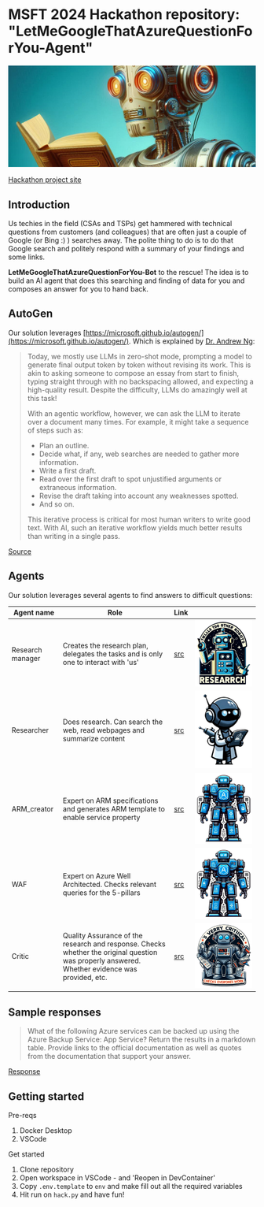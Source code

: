 # MSFT 2024 Hackathon repository: "LetMeGoogleThatAzureQuestionForYou-Agent"
![Image](assets/agent_banner.png)


[Hackathon project site](https://hackbox.microsoft.com/hackathons/hackathon2024/project/73988)


## Introduction
Us techies in the field (CSAs and TSPs) get hammered with technical questions from customers (and colleagues) that are often just a couple of Google (or Bing :) ) searches away. The polite thing to do is to do that Google search and politely respond with a summary of your findings and some links.

__LetMeGoogleThatAzureQuestionForYou-Bot__ to the rescue! The idea is to build an AI agent that does this searching and finding of data for you and composes an answer for you to hand back.


## AutoGen

Our solution leverages [https://microsoft.github.io/autogen/](https://microsoft.github.io/autogen/). Which is explained by [Dr. Andrew Ng](https://www.andrewng.org/):

> Today, we mostly use LLMs in zero-shot mode, prompting a model to generate final output token by token without revising its work. This is akin to asking someone to compose an essay from start to finish, typing straight through with no backspacing allowed, and expecting a high-quality result. Despite the difficulty, LLMs do amazingly well at this task!
>
> With an agentic workflow, however, we can ask the LLM to iterate over a document many times. For example, it might take a sequence of steps such as:
> - Plan an outline.
> - Decide what, if any, web searches are needed to gather more information.
> - Write a first draft.
> - Read over the first draft to spot unjustified arguments or extraneous information.
> - Revise the draft taking into account any weaknesses spotted.
> - And so on.
> 
> This iterative process is critical for most human writers to write good text. With AI, such an iterative workflow yields much better results than writing in a single pass.

[Source](https://x.com/AndrewYNg/status/1770897666702233815?lang=en#:~:text=Today%2C%20we%20mostly,a%20single%20pass.)

## Agents

Our solution leverages several agents to find answers to difficult questions:

| Agent name       | Role    | Link   |   |
|------------------|---------|----------|---|
| Research manager | Creates the research plan, delegates the tasks and is only one to interact with 'us' | [src](./src/lmgtfu-agent/agents/research_manager.py) | ![](./assets/mgr.png) |
| Researcher       | Does research. Can search the web, read webpages and summarize content     | [src](./src/lmgtfu-agent/agents/researcher.py)      | ![](./assets/res.png) |
| ARM_creator       | Expert on ARM specifications and generates ARM template to enable service property    | [src](./src/lmgtfu-agent/agents/get_arm_spec.py)      |  ![](./assets/waf.png) |
| WAF       | Expert on Azure Well Architected. Checks relevant queries for the 5-pillars     | [src](./src/lmgtfu-agent/agents/waf_expert.py)      | ![](./assets/waf.png) |
| Critic           | Quality Assurance of the research and response. Checks whether the original question was properly answered. Whether evidence was provided, etc.     | [src](./src/lmgtfu-agent/agents/result_critic.py)      | ![](./assets/critic.png) |


## Sample responses

> What of the following Azure services can be backed up using the Azure Backup Service: App Service? Return the results in a markdown table. Provide links to the official documentation as well as quotes from the documentation that support your answer.

[Response](./src/lmgtfu-agent/_results/20240917001_run.md)

## Getting started

Pre-reqs

1. Docker Desktop
2. VSCode

Get started

1. Clone repository
2. Open workspace in VSCode - and 'Reopen in DevContainer'
3. Copy `.env.template` to `env` and make fill out all the required variables
4. Hit run on `hack.py` and have fun!
